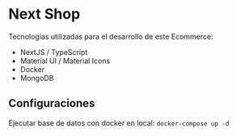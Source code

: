# Next Shop

Tecnologías utilizadas para el desarrollo de este Ecommerce:

- NextJS / TypeScript
- Material UI / Material Icons
- Docker
- MongoDB

## Configuraciones

Ejecutar base de datos con docker en local:
`docker-compose up -d`
